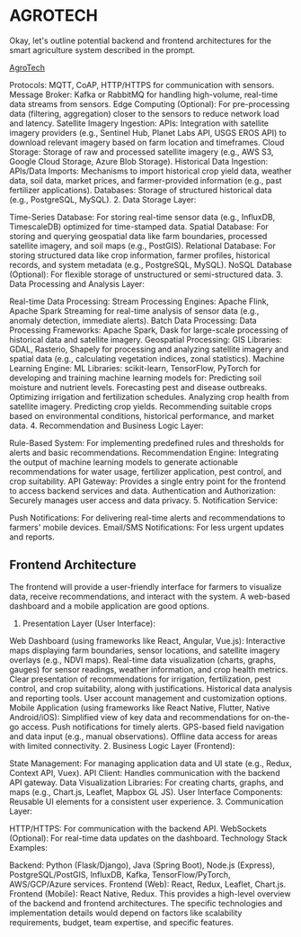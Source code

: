 # AGROTECH
Okay, let's outline potential backend and frontend architectures for the smart agriculture system described in the prompt.


[AgroTech](https://shimmering-marzipan-590db8.netlify.app/)

Protocols: MQTT, CoAP, HTTP/HTTPS for communication with sensors.
Message Broker: Kafka or RabbitMQ for handling high-volume, real-time data streams from sensors.
Edge Computing (Optional): For pre-processing data (filtering, aggregation) closer to the sensors to reduce network load and latency.
Satellite Imagery Ingestion:
APIs: Integration with satellite imagery providers (e.g., Sentinel Hub, Planet Labs API, USGS EROS API) to download relevant imagery based on farm location and timeframes.
Cloud Storage: Storage of raw and processed satellite imagery (e.g., AWS S3, Google Cloud Storage, Azure Blob Storage).
Historical Data Ingestion:
APIs/Data Imports: Mechanisms to import historical crop yield data, weather data, soil data, market prices, and farmer-provided information (e.g., past fertilizer applications).
Databases: Storage of structured historical data (e.g., PostgreSQL, MySQL).
2. Data Storage Layer:

Time-Series Database: For storing real-time sensor data (e.g., InfluxDB, TimescaleDB) optimized for time-stamped data.
Spatial Database: For storing and querying geospatial data like farm boundaries, processed satellite imagery, and soil maps (e.g., PostGIS).
Relational Database: For storing structured data like crop information, farmer profiles, historical records, and system metadata (e.g., PostgreSQL, MySQL).
NoSQL Database (Optional): For flexible storage of unstructured or semi-structured data.
3. Data Processing and Analysis Layer:

Real-time Data Processing:
Stream Processing Engines: Apache Flink, Apache Spark Streaming for real-time analysis of sensor data (e.g., anomaly detection, immediate alerts).
Batch Data Processing:
Data Processing Frameworks: Apache Spark, Dask for large-scale processing of historical data and satellite imagery.
Geospatial Processing:
GIS Libraries: GDAL, Rasterio, Shapely for processing and analyzing satellite imagery and spatial data (e.g., calculating vegetation indices, zonal statistics).
Machine Learning Engine:
ML Libraries: scikit-learn, TensorFlow, PyTorch for developing and training machine learning models for:
Predicting soil moisture and nutrient levels.
Forecasting pest and disease outbreaks.
Optimizing irrigation and fertilization schedules.
Analyzing crop health from satellite imagery.
Predicting crop yields.
Recommending suitable crops based on environmental conditions, historical performance, and market data.
4. Recommendation and Business Logic Layer:

Rule-Based System: For implementing predefined rules and thresholds for alerts and basic recommendations.
Recommendation Engine: Integrating the output of machine learning models to generate actionable recommendations for water usage, fertilizer application, pest control, and crop suitability.
API Gateway: Provides a single entry point for the frontend to access backend services and data.
Authentication and Authorization: Securely manages user access and data privacy.
5. Notification Service:

Push Notifications: For delivering real-time alerts and recommendations to farmers' mobile devices.
Email/SMS Notifications: For less urgent updates and reports.
## Frontend Architecture
The frontend will provide a user-friendly interface for farmers to visualize data, receive recommendations, and interact with the system. A web-based dashboard and a mobile application are good options.

1. Presentation Layer (User Interface):

Web Dashboard (using frameworks like React, Angular, Vue.js):
Interactive maps displaying farm boundaries, sensor locations, and satellite imagery overlays (e.g., NDVI maps).
Real-time data visualization (charts, graphs, gauges) for sensor readings, weather information, and crop health metrics.
Clear presentation of recommendations for irrigation, fertilization, pest control, and crop suitability, along with justifications.
Historical data analysis and reporting tools.
User account management and customization options.
Mobile Application (using frameworks like React Native, Flutter, Native Android/iOS):
Simplified view of key data and recommendations for on-the-go access.
Push notifications for timely alerts.
GPS-based field navigation and data input (e.g., manual observations).
Offline data access for areas with limited connectivity.
2. Business Logic Layer (Frontend):

State Management: For managing application data and UI state (e.g., Redux, Context API, Vuex).
API Client: Handles communication with the backend API gateway.
Data Visualization Libraries: For creating charts, graphs, and maps (e.g., Chart.js, Leaflet, Mapbox GL JS).
User Interface Components: Reusable UI elements for a consistent user experience.
3. Communication Layer:

HTTP/HTTPS: For communication with the backend API.
WebSockets (Optional): For real-time data updates on the dashboard.
Technology Stack Examples:

Backend: Python (Flask/Django), Java (Spring Boot), Node.js (Express), PostgreSQL/PostGIS, InfluxDB, Kafka, TensorFlow/PyTorch, AWS/GCP/Azure services.
Frontend (Web): React, Redux, Leaflet, Chart.js.
Frontend (Mobile): React Native, Redux.
This provides a high-level overview of the backend and frontend architectures. The specific technologies and implementation details would depend on factors like scalability requirements, budget, team expertise, and specific features.
